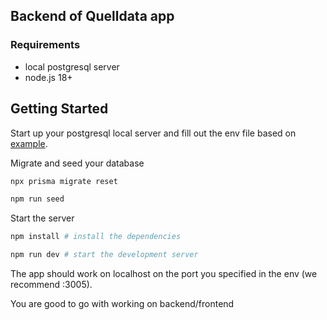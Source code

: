 ## Backend of Quelldata app

### Requirements

- local postgresql server
- node.js 18+

## Getting Started

Start up your postgresql local server and fill out the env file based on [example](.env.example).

Migrate and seed your database

```bash
npx prisma migrate reset

npm run seed
```

Start the server

```bash
npm install # install the dependencies

npm run dev # start the development server
```

The app should work on localhost on the port you specified in the env (we recommend :3005).

You are good to go with working on backend/frontend
